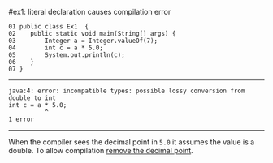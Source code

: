 #ex1: literal declaration causes compilation error

    01 public class Ex1  {
    02    public static void main(String[] args) {
    03        Integer a = Integer.valueOf(7);
    04        int c = a * 5.0;
    05        System.out.println(c);
    06    }
    07 }
---
    java:4: error: incompatible types: possible lossy conversion from double to int
    int c = a * 5.0;
              ^
    1 error
---
When the compiler sees the decimal point in `5.0` it assumes the value is a double.
To allow compilation [remove the decimal point](https://github.com/cards4j/ex2).
